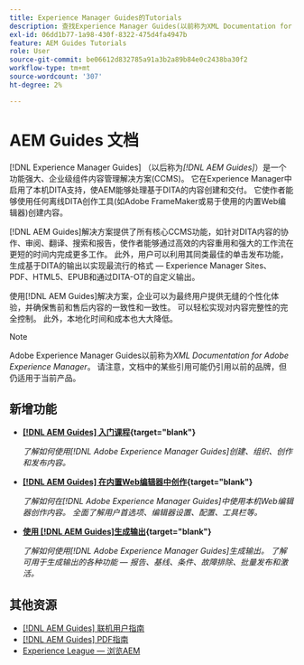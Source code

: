 ```yaml
---
title: Experience Manager Guides的Tutorials
description: 查找Experience Manager Guides(以前称为XML Documentation for Adobe Experience Manager)的教程视频。 了解Experience Manager中的本机DITA支持和结构化创作。
exl-id: 06dd1b77-1a98-430f-8322-475d4fa4947b
feature: AEM Guides Tutorials
role: User
source-git-commit: be06612d832785a91a3b2a89b84e0c2438ba30f2
workflow-type: tm+mt
source-wordcount: '307'
ht-degree: 2%

---
```


# AEM Guides 文档

[!DNL Experience Manager Guides] （以后称为&#x200B;_[!DNL AEM Guides]_）是一个功能强大、企业级组件内容管理解决方案(CCMS)。 它在Experience Manager中启用了本机DITA支持，使AEM能够处理基于DITA的内容创建和交付。 它使作者能够使用任何离线DITA创作工具(如Adobe FrameMaker或易于使用的内置Web编辑器)创建内容。

[!DNL AEM Guides]解决方案提供了所有核心CCMS功能，如针对DITA内容的协作、审阅、翻译、搜索和报告，使作者能够通过高效的内容重用和强大的工作流在更短的时间内完成更多工作。 此外，用户可以利用其同类最佳的单击发布功能，生成基于DITA的输出以实现最流行的格式 — Experience Manager Sites、PDF、HTML5、EPUB和通过DITA-OT的自定义输出。

使用[!DNL AEM Guides]解决方案，企业可以为最终用户提供无缝的个性化体验，并确保售前和售后内容的一致性和一致性。 可以轻松实现对内容完整性的完全控制。 此外，本地化时间和成本也大大降低。

>[!NOTE]
> 
> Adobe Experience Manager Guides以前称为&#x200B;_XML Documentation for Adobe Experience Manager_。 请注意，文档中的某些引用可能仍引用以前的品牌，但仍适用于当前产品。

## 新增功能

* **[[!DNL AEM Guides] 入门课程](https://experienceleague.adobe.com/docs/experience-manager-guides-learn/videos/getting-started/overview.html){target="blank"}**

  _了解如何使用[!DNL Adobe Experience Manager Guides]创建、组织、创作和发布内容。_

* **[[!DNL AEM Guides] 在内置Web编辑器中创作](https://experienceleague.adobe.com/docs/experience-manager-guides-learn/videos/advanced-user-guide/overview.html){target="blank"}**

  _了解如何在[!DNL Adobe Experience Manager Guides]中使用本机Web编辑器创作内容。 全面了解用户首选项、编辑器设置、配置、工具栏等。_

* **[使用 [!DNL AEM Guides]生成输出](https://experienceleague.adobe.com/docs/experience-manager-guides-learn/videos/output-generation/overview.html){target="blank"}**

  _了解如何使用[!DNL Adobe Experience Manager Guides]生成输出。 了解可用于生成输出的各种功能 — 报告、基线、条件、故障排除、批量发布和激活。_


<!--

Dummy links cause validation to fail

## Staff Picks

<table>
<tr>
  <td>
    <a href="#">
      <img alt="400 x 225px" src="myimage.png" />
    </a>
    <div>
      <a href="#">
    <strong>Enablement Content 1</strong>
    </a>
    </div>
    <p>
    <em>A brief description of enablement content.</em>
    <p>
  </td>
   <td>
    <a href="#">
      <img alt="400 x 225px" src="myimage.png" />
    </a>
    <div>
      <a href="#">
    <strong>Enablement Content 1</strong>
    </a>
    </div>
    <p>
    <em>A brief description of enablement content.</em>
    <p>
  </td>
  <td>
    <a href="#">
      <img alt="400 x 225px" src="myimage.png" />
    </a>
    <div>
      <a href="#">
    <strong>Enablement Content 1</strong>
    </a>
    </div>
    <p>
    <em>A brief description of enablement content.</em>
    <p>
  </td>
</tr>
</table>

-->


## 其他资源

* [[!DNL AEM Guides] 联机用户指南](https://help.adobe.com/en_US/xml-documentation-for-adobe-experience-manager/index.html)
* [[!DNL AEM Guides] PDF指南](https://helpx.adobe.com/support/xml-documentation-for-experience-manager.html)
* [Experience League — 浏览AEM](https://experienceleague.adobe.com/#recommended/solutions/experience-manager)
